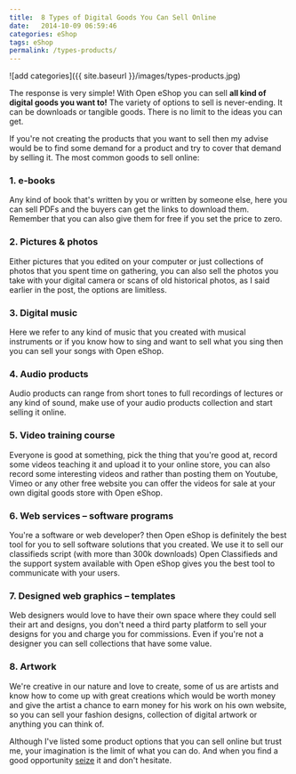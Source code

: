 ```yaml
---
title:  8 Types of Digital Goods You Can Sell Online
date:   2014-10-09 06:59:46
categories: eShop
tags: eShop
permalink: /types-products/
---
```

![add categories]({{ site.baseurl }}/images/types-products.jpg)

The response is very simple! With Open eShop you can sell **all kind of digital goods you want to!** The variety of options to sell is never-ending. It can be downloads or tangible goods. There is no limit to the ideas you can get.

If you're not creating the products that you want to sell then my advise would be to find some demand for a product and try to cover that demand by selling it.
The most common goods to sell online:

### 1. e-books

Any kind of book that's written by you or written by someone else, here you can sell PDFs and the buyers can get the links to download them. Remember that you can also give them for free if you set the price to zero.

### 2. Pictures & photos

Either pictures that you edited on your computer or just collections of photos that you spent time on gathering, you can also sell the photos you take with your digital camera or scans of old historical photos, as I said earlier in the post, the options are limitless.

### 3. Digital music

Here we refer to any kind of music that you created with musical instruments or if you know how to sing and want to sell what you sing then you can sell your songs with Open eShop.

### 4. Audio products

Audio products can range from short tones to full recordings of lectures or any kind of sound, make use of your audio products collection and start selling it online.

### 5. Video training course

Everyone is good at something, pick the thing that you're good at, record some videos teaching it and upload it to your online store, you can also record some interesting videos and rather than posting them on Youtube, Vimeo or any other free website you can offer the videos for sale at your own digital goods store with Open eShop.

### 6. Web services – software programs

You're a software or web developer? then Open eShop is definitely the best tool for you to sell software solutions that you created. We use it to sell our classifieds script (with more than 300k downloads) Open Classifieds and the support system available with Open eShop gives you the best tool to communicate with your users.

### 7. Designed web graphics – templates

Web designers would love to have their own space where they could sell their art and designs, you don't need a third party platform to sell your designs for you and charge you for commissions. Even if you're not a designer you can sell collections that have some value.

### 8. Artwork

We're creative in our nature and love to create, some of us are artists and know how to come up with great creations which would be worth money and give the artist a chance to earn money for his work on his own website, so you can sell your fashion designs, collection of digital artwork or anything you can think of.

Although I've listed some product options that you can sell online but trust me, your imagination is the limit of what you can do. And when you find a good opportunity [seize](https://open-eshop.com/download/) it and don't hesitate.



























